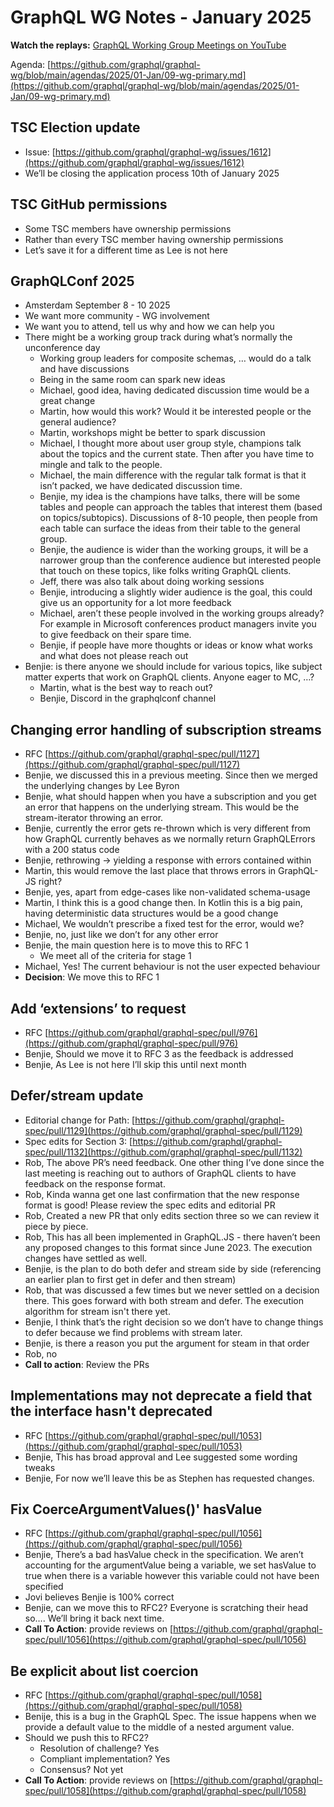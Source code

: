 # GraphQL WG Notes - January 2025

**Watch the replays:**
[GraphQL Working Group Meetings on YouTube](https://www.youtube.com/playlist?list=PLP1igyLx8foH30_sDnEZnxV_8pYW3SDtb)

Agenda:
[https://github.com/graphql/graphql-wg/blob/main/agendas/2025/01-Jan/09-wg-primary.md](https://github.com/graphql/graphql-wg/blob/main/agendas/2025/01-Jan/09-wg-primary.md)

## TSC Election update

- Issue:
  [https://github.com/graphql/graphql-wg/issues/1612](https://github.com/graphql/graphql-wg/issues/1612)
- We’ll be closing the application process 10th of January 2025

## TSC GitHub permissions

- Some TSC members have ownership permissions
- Rather than every TSC member having ownership permissions
- Let’s save it for a different time as Lee is not here

## GraphQLConf 2025

- Amsterdam September 8 - 10 2025
- We want more community - WG involvement
- We want you to attend, tell us why and how we can help you
- There might be a working group track during what’s normally the unconference
  day
  - Working group leaders for composite schemas, … would do a talk and have
    discussions
  - Being in the same room can spark new ideas
  - Michael, good idea, having dedicated discussion time would be a great change
  - Martin, how would this work? Would it be interested people or the general
    audience?
  - Martin, workshops might be better to spark discussion
  - Michael, I thought more about user group style, champions talk about the
    topics and the current state. Then after you have time to mingle and talk to
    the people.
  - Michael, the main difference with the regular talk format is that it isn’t
    packed, we have dedicated discussion time.
  - Benjie, my idea is the champions have talks, there will be some tables and
    people can approach the tables that interest them (based on
    topics/subtopics). Discussions of 8-10 people, then people from each table
    can surface the ideas from their table to the general group.
  - Benjie, the audience is wider than the working groups, it will be a narrower
    group than the conference audience but interested people that touch on these
    topics, like folks writing GraphQL clients.
  - Jeff, there was also talk about doing working sessions
  - Benjie, introducing a slightly wider audience is the goal, this could give
    us an opportunity for a lot more feedback
  - Michael, aren’t these people involved in the working groups already? For
    example in Microsoft conferences product managers invite you to give
    feedback on their spare time.
  - Benjie, if people have more thoughts or ideas or know what works and what
    does not please reach out
- Benjie: is there anyone we should include for various topics, like subject
  matter experts that work on GraphQL clients. Anyone eager to MC, …?
  - Martin, what is the best way to reach out?
  - Benjie, Discord in the graphqlconf channel

## Changing error handling of subscription streams

- RFC
  [https://github.com/graphql/graphql-spec/pull/1127](https://github.com/graphql/graphql-spec/pull/1127)
- Benjie, we discussed this in a previous meeting. Since then we merged the
  underlying changes by Lee Byron
- Benjie, what should happen when you have a subscription and you get an error
  that happens on the underlying stream. This would be the stream-iterator
  throwing an error.
- Benjie, currently the error gets re-thrown which is very different from how
  GraphQL currently behaves as we normally return GraphQLErrors with a 200
  status code
- Benjie, rethrowing → yielding a response with errors contained within
- Martin, this would remove the last place that throws errors in GraphQL-JS
  right?
- Benjie, yes, apart from edge-cases like non-validated schema-usage
- Martin, I think this is a good change then. In Kotlin this is a big pain,
  having deterministic data structures would be a good change
- Michael, We wouldn’t prescribe a fixed test for the error, would we?
- Benjie, no, just like we don’t for any other error
- Benjie, the main question here is to move this to RFC 1
  - We meet all of the criteria for stage 1
- Michael, Yes! The current behaviour is not the user expected behaviour
- **Decision**: We move this to RFC 1

## Add ‘extensions’ to request

- RFC
  [https://github.com/graphql/graphql-spec/pull/976](https://github.com/graphql/graphql-spec/pull/976)
- Benjie, Should we move it to RFC 3 as the feedback is addressed
- Benjie, As Lee is not here I’ll skip this until next month

## Defer/stream update

- Editorial change for Path:
  [https://github.com/graphql/graphql-spec/pull/1129](https://github.com/graphql/graphql-spec/pull/1129)
- Spec edits for Section 3:
  [https://github.com/graphql/graphql-spec/pull/1132](https://github.com/graphql/graphql-spec/pull/1132)
- Rob, The above PR’s need feedback. One other thing I’ve done since the last
  meeting is reaching out to authors of GraphQL clients to have feedback on the
  response format.
- Rob, Kinda wanna get one last confirmation that the new response format is
  good! Please review the spec edits and editorial PR
- Rob, Created a new PR that only edits section three so we can review it piece
  by piece.
- Rob, This has all been implemented in GraphQL.JS - there haven’t been any
  proposed changes to this format since June 2023. The execution changes have
  settled as well.
- Benjie, is the plan to do both defer and stream side by side (referencing an
  earlier plan to first get in defer and then stream)
- Rob, that was discussed a few times but we never settled on a decision there.
  This goes forward with both stream and defer. The execution algorithm for
  stream isn't there yet.
- Benjie, I think that’s the right decision so we don’t have to change things to
  defer because we find problems with stream later.
- Benjie, is there a reason you put the argument for steam in that order
- Rob, no
- **Call to action**: Review the PRs

## Implementations may not deprecate a field that the interface hasn't deprecated

- RFC
  [https://github.com/graphql/graphql-spec/pull/1053](https://github.com/graphql/graphql-spec/pull/1053)
- Benjie, This has broad approval and Lee suggested some wording tweaks
- Benjie, For now we’ll leave this be as Stephen has requested changes.

## Fix CoerceArgumentValues()' hasValue

- RFC
  [https://github.com/graphql/graphql-spec/pull/1056](https://github.com/graphql/graphql-spec/pull/1056)
- Benjie, There’s a bad hasValue check in the specification. We aren’t
  accounting for the argumentValue being a variable, we set hasValue to true
  when there is a variable however this variable could not have been specified
- Jovi believes Benjie is 100% correct
- Benjie, can we move this to RFC2? Everyone is scratching their head so…. We’ll
  bring it back next time.
- **Call To Action**: provide reviews on
  [https://github.com/graphql/graphql-spec/pull/1056](https://github.com/graphql/graphql-spec/pull/1056)

## Be explicit about list coercion

- RFC
  [https://github.com/graphql/graphql-spec/pull/1058](https://github.com/graphql/graphql-spec/pull/1058)
- Benije, this is a bug in the GraphQL Spec. The issue happens when we provide a
  default value to the middle of a nested argument value.
- Should we push this to RFC2?
  - Resolution of challenge? Yes
  - Compliant implementation? Yes
  - Consensus? Not yet
- **Call To Action**: provide reviews on
  [https://github.com/graphql/graphql-spec/pull/1058](https://github.com/graphql/graphql-spec/pull/1058)
